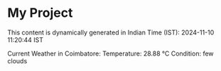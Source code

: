 # My Project

This content is dynamically generated in Indian Time (IST): 2024-11-10 11:20:44 IST


Current Weather in Coimbatore:
Temperature: 28.88 °C
Condition: few clouds
